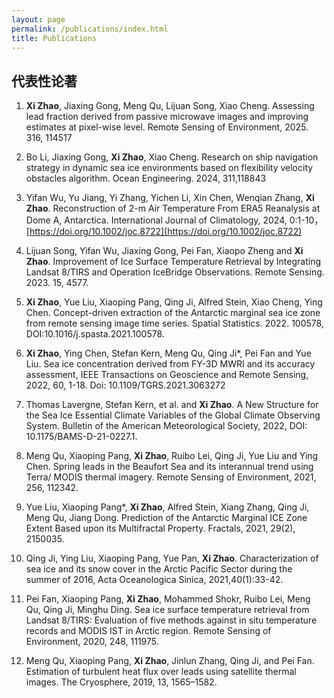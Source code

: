 ```yaml
---
layout: page
permalink: /publications/index.html
title: Publications
---
```


<!-- > (†: equal contribution, ~: corresponding author) -->

## 代表性论著

1. **Xi Zhao**, Jiaxing Gong, Meng Qu, Lijuan Song, Xiao Cheng. Assessing lead fraction derived from passive microwave images and improving estimates at pixel-wise level. Remote Sensing of Environment, 2025. 316, 114517

2. Bo Li, Jiaxing Gong, **Xi Zhao**, Xiao Cheng. Research on ship navigation strategy in dynamic sea ice environments based on flexibility velocity obstacles algorithm. Ocean Engineering. 2024, 311,118843

3. Yifan Wu, Yu Jiang, Yi Zhang, Yichen Li, Xin Chen, Wenqian Zhang, **Xi Zhao**. Reconstruction of 2-m Air Temperature From ERA5 Reanalysis at Dome A, Antarctica. International Journal of Climatology, 2024, 0:1-10，[https://doi.org/10.1002/joc.8722](https://doi.org/10.1002/joc.8722)

4. Lijuan Song, Yifan Wu, Jiaxing Gong, Pei Fan, Xiaopo Zheng and **Xi Zhao**. Improvement of Ice Surface Temperature Retrieval by Integrating Landsat 8/TIRS and Operation IceBridge Observations. Remote Sensing. 2023. 15, 4577.

5. **Xi Zhao**, Yue Liu, Xiaoping Pang, Qing Ji, Alfred Stein, Xiao Cheng, Ying Chen. Concept-driven extraction of the Antarctic marginal sea ice zone from remote sensing image time series. Spatial Statistics. 2022. 100578, DOI:10.1016/j.spasta.2021.100578.

6. **Xi Zhao**, Ying Chen, Stefan Kern, Meng Qu, Qing Ji*, Pei Fan and Yue Liu. Sea ice concentration derived from FY-3D MWRI and its accuracy assessment, IEEE Transactions on Geoscience and Remote Sensing, 2022, 60, 1-18. Doi: 10.1109/TGRS.2021.3063272

7. Thomas Lavergne, Stefan Kern, et al. and **Xi Zhao**. A New Structure for the Sea Ice Essential Climate Variables of the Global Climate Observing System. Bulletin of the American Meteorological Society, 2022, DOI: 10.1175/BAMS-D-21-0227.1.

8. Meng Qu, Xiaoping Pang, **Xi Zhao**, Ruibo Lei, Qing Ji, Yue Liu and Ying Chen. Spring leads in the Beaufort Sea and its interannual trend using Terra/ MODIS thermal imagery. Remote Sensing of Environment, 2021, 256, 112342.

9. Yue Liu, Xiaoping Pang*, **Xi Zhao**, Alfred Stein, Xiang Zhang, Qing Ji, Meng Qu, Jiang Dong. Prediction of the Antarctic Marginal ICE Zone Extent Based upon its Multifractal Property. Fractals, 2021, 29(2), 2150035.

10. Qing Ji, Ying Liu, Xiaoping Pang, Yue Pan, **Xi Zhao**. Characterization of sea ice and its snow cover in the Arctic Pacific Sector during the summer of 2016, Acta Oceanologica Sinica, 2021,40(1):33-42.

11. Pei Fan, Xiaoping Pang, **Xi Zhao**, Mohammed Shokr, Ruibo Lei, Meng Qu, Qing Ji, Minghu Ding. Sea ice surface temperature retrieval from Landsat 8/TIRS: Evaluation of five methods against in situ temperature records and MODIS IST in Arctic region. Remote Sensing of Environment, 2020, 248, 111975.

12. Meng Qu, Xiaoping Pang, **Xi Zhao**, Jinlun Zhang, Qing Ji, and Pei Fan. Estimation of turbulent heat flux over leads using satellite thermal images. The Cryosphere, 2019, 13, 1565–1582.

<!-- ---

## Ongoing Project

- Intelligent Communication Systems for Internet of Everything (Supervised by [Prof. Özgür Akan](https://www.eng.cam.ac.uk/profiles/oba21))

To match the ubiquitous connectivity and heterogeneous networking characteristics of the universe, IoE also integrates new IoXs into its framework. **Internet of Nano Things (IoNT)**, for example, is poised to increase the resolution of cyber-physical interfaces and bring connectivity into uncharted territories, e.g., inside the human body, with the networks of smart biological agents. **Internet of People and Senses (IoPS)**, as another example, refers to the conceptual transfer of information and even skills between humans besides the nonverbal communication of senses, e.g., olfaction and gustation. We aim to design and implement new intelligent communication techniques for the **Internet of Everything**.

<br> -->

<!-- ---

## Degree Thesis

- [Hybrid Detection Mechanism for Spoofing Attacks in Bluetooth Low Energy Networks](https://caihanlin.com/mypaper/thesis/UG-thesis.pdf)<br>**Hanlin Cai** (Advisor: Zhezhuang Xu). **Best Bachelor Thesis Award** (Top 1/300).<br>Proposal paper has been accepted by AAAI 2024<br>Expect to submit a long paper to KDD 2024.

- [Industrial Inspection System based on Intelligent IoT and Bionic Quadruped Robot](https://caihanlin.com/mypaper/thesis/IP-report.pdf)<br>**Hanlin Cai** (Advisor: Zhezhuang Xu, Yuxiong Xia). Junior-year Intern Program.<br>Industrial Placement at China Huading Tech and IIoT Lab<br>

  <br>

---

## Early Project

- [Proposal: Securing Billion Bluetooth Devices leveraging Learning-based Techniques](https://ojs.aaai.org/index.php/AAAI/article/view/30544)<br>*Final year project (FYP).*<br>**Hanlin Cai** (Advisors: Zhezhuang Xu, Tozammel Hossain)<br>The 38th Annual AAAI Conference on Artificial Intelligence (AAAI 2024), Undergraduate Consortium.<br>Vancouver, Canada. February, 2024.

- Optimizing Traffic Sign Detection System Using Deep Residual Neural Networks Combined with Analytic Hierarchy Process Model<br>*Junior-year course design.*<br>**Hanlin Cai**, Zheng Li, Jiaqi Hu, Wei Hong Lim, Sew Sun Tiang, Mastaneh Mokayef, Chin Hong Wong<br>The 28th International Conference on Artificial Life and Robotics.<br>Beppu, Japan. February, 2023.<br>Recommended for expanding publication in the Journal of Advances in Artificial Life Robotics (EI Compendex).

- An IoT Garbage Monitoring System for Effective Garbage Management<br>*First-year course design.*<br>**Hanlin Cai**, Jiaqi Hu, Zheng Li, Wei Hong Lim, Mastaneh Mokayef, Chin Hong Wong<br>The 4th International Conference on Computer Engineering, Network and Intelligent Multimedia<br>Surabaya, Indonesia. November, 2022 (EI Compendex).<br>

  <br> -->
